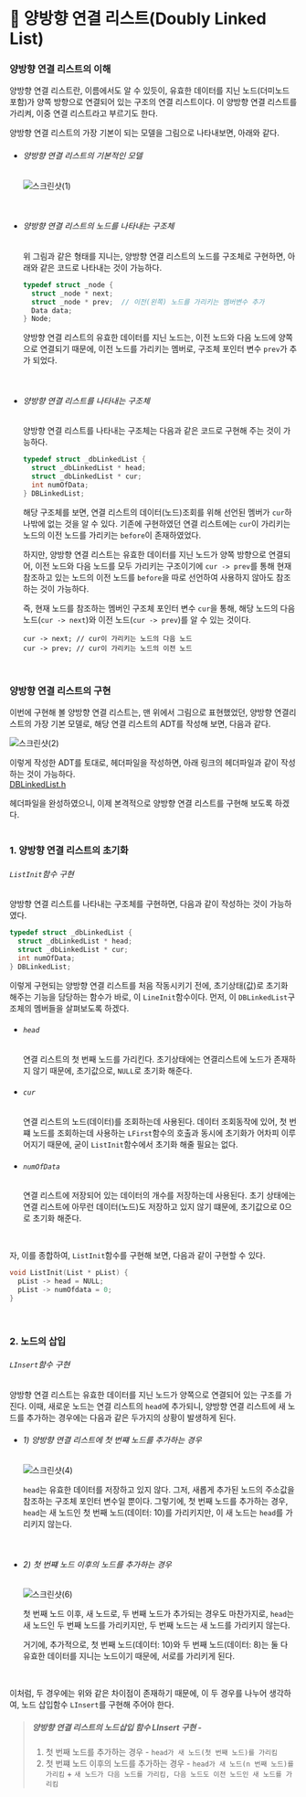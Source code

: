 # 🔗 양방향 연결 리스트(Doubly Linked List)
### 양방향 연결 리스트의 이해
양방향 연결 리스트란, 이름에서도 알 수 있듯이, 유효한 데이터를 지닌 노드(더미노드 포함)가 양쪽 방향으로 연결되어 있는 구조의 연결 리스트이다. 이 양방향 연결 리스트를 가리켜, 이중 연결 리스트라고 부르기도 한다.<br>

양방향 연결 리스트의 가장 기본이 되는 모델을 그림으로 나타내보면, 아래와 같다.<br>

- ###### 양방향 연결 리스트의 기본적인 모델
  ![스크린샷(1)](https://github.com/Yoonsik-2002/data-structure-study/assets/83572199/241f70f7-ceee-44a8-888f-30a54c569e1a)
<br>

- ###### 양방향 연결 리스트의 노드를 나타내는 구조체
  위 그림과 같은 형태를 지니는, 양방향 연결 리스트의 노드를 구조체로 구현하면, 아래와 같은 코드로 나타내는 것이 가능하다.<br>
  
  ```c
  typedef struct _node {
    struct _node * next;
    struct _node * prev;  // 이전(왼쪽) 노드를 가리키는 멤버변수 추가
    Data data;
  } Node;
  ```
  양방향 연결 리스트의 유효한 데이터를 지닌 노드는, 이전 노드와 다음 노드에 양쪽으로 연결되기 때문에, 이전 노드를 가리키는 멤버로, 구조체 포인터 변수 `prev`가 추가 되었다.<br>
<br>

- ###### 양방향 연결 리스트를 나타내는 구조체
  양방향 연결 리스트를 나타내는 구조체는 다음과 같은 코드로 구현해 주는 것이 가능하다.<br>

  ```c
  typedef struct _dbLinkedList {
    struct _dbLinkedList * head;
    struct _dbLinkedList * cur;
    int numOfData;
  } DBLinkedList;
  ```
  해당 구조체를 보면, 연결 리스트의 데이터(노드)조회를 위해 선언된 멤버가 `cur`하나밖에 없는 것을 알 수 있다. 기존에 구현하였던 연결 리스트에는 `cur`이 가리키는 노드의 이전 노드를 가리키는 `before`이 존재하였었다.<br>

  하지만, 양방향 연결 리스트는 유효한 데이터를 지닌 노드가 양쪽 방향으로 연결되어, 이전 노드와 다음 노드를 모두 가리키는 구조이기에 `cur -> prev`를 통해 현재 참조하고 있는 노드의 이전 노드를 `before`을 따로 선언하여 사용하지 않아도 참조하는 것이 가능하다.<br>

  즉, 현재 노드를 참조하는 멤버인 구조체 포인터 변수 `cur`을 통해, 해당 노드의 다음 노드(`cur -> next`)와 이전 노드(`cur -> prev`)를 알 수 있는 것이다.<br>
  
  `cur -> next; // cur이 가리키는 노드의 다음 노드`<br>
  `cur -> prev; // cur이 가리키는 노드의 이전 노드`<br>
<br>

### 양방향 연결 리스트의 구현
이번에 구현해 볼 양방향 연결 리스트는, 맨 위에서 그림으로 표현했었던, 양방향 연결리스트의 가장 기본 모델로, 해당 연결 리스트의 ADT를 작성해 보면, 다음과 같다.<br>

![스크린샷(2)](https://github.com/Yoonsik-2002/data-structure-study/assets/83572199/9717df44-3775-45d3-937d-6e6b1b00571e)<br>

이렇게 작성한 ADT를 토대로, 헤더파일을 작성하면, 아래 링크의 헤더파일과 같이 작성하는 것이 가능하다.<br>
[DBLinkedList.h](https://github.com/Yoonsik-2002/data-structure-study/blob/main/src/004_linked_list/05_doubly_linked_list/doubly_linked_list_program/DBLinkedList.h)<br>

헤더파일을 완성하였으니, 이제 본격적으로 양방향 연결 리스트를 구현해 보도록 하겠다.<br>
<br>

### 1. 양방향 연결 리스트의 초기화
###### `ListInit`함수 구현
양방향 연결 리스트를 나타내는 구조체를 구현하면, 다음과 같이 작성하는 것이 가능하였다.<br>

```c
typedef struct _dbLinkedList {
  struct _dbLinkedList * head;
  struct _dbLinkedList * cur;
  int numOfData;
} DBLinkedList;
```

이렇게 구현되는 양방향 연결 리스트를 처음 작동시키기 전에, 초기상태(값)로 초기화 해주는 기능을 담당하는 함수가 바로, 이 `LineInit`함수이다. 먼저, 이 `DBLinkedList`구조체의 멤버들을 살펴보도록 하겠다.<br>

- ###### `head`
  연결 리스트의 첫 번째 노드를 가리킨다. 초기상태에는 연결리스트에 노드가 존재하지 않기 때문에, 초기값으로, `NULL`로 초기화 해준다.<br>

- ###### `cur`
  연결 리스트의 노드(데이터)를 조회하는데 사용된다. 데이터 조회동작에 있어, 첫 번쨰 노드를 조회하는데 사용하는 `LFirst`함수의 호출과 동시에 초기화가 어차피 이루어지기 때문에, 굳이 `ListInit`함수에서 초기화 해줄 필요는 없다.<br>

- ###### `numOfData`
  연결 리스트에 저장되어 있는 데이터의 개수를 저장하는데 사용된다. 초기 상태에는 연결 리스트에 아무런 데이터(노드)도 저장하고 있지 않기 떄문에, 초기값으로 0으로 초기화 해준다.<br>
<br>

자, 이를 종합하여, `ListInit`함수를 구현해 보면, 다음과 같이 구현할 수 있다.<br>

```c
void ListInit(List * pList) {
  pList -> head = NULL;
  pList -> numOfdata = 0;
}
```
<br>

### 2. 노드의 삽입
###### `LInsert`함수 구현
양방향 연결 리스트는 유효한 데이터를 지닌 노드가 양쪽으로 연결되어 있는 구조를 가진다. 이때, 새로운 노드는 연결 리스트의 `head`에 추가되니, 양방향 연결 리스트에 새 노드를 추가하는 경우에는 다음과 같은 두가지의 상황이 발생하게 된다.<br>

- ###### 1) 양방향 연결 리스트에 첫 번쨰 노드를 추가하는 경우
  ![스크린샷(4)](https://github.com/Yoonsik-2002/data-structure-study/assets/83572199/afacf1fb-15c6-40aa-a4bb-94901bd829c0)<br>
  
  `head`는 유효한 데이터를 저장하고 있지 않다. 그저, 새롭게 추가된 노드의 주소값을 참조하는 구조체 포인터 변수일 뿐이다. 그렇기에, 첫 번째 노드를 추가하는 경우, `head`는 새 노드인 첫 번째 노드(데이터: 10)를 가리키지만, 이 새 노드는 `head`를 가리키지 않는다.<br>
<br>

- ###### 2) 첫 번쨰 노드 이후의 노드를 추가하는 경우
  ![스크린샷(6)](https://github.com/Yoonsik-2002/data-structure-study/assets/83572199/8a84fd47-2ee2-40d4-82c4-74e866e533cb)<br>

  첫 번째 노드 이후, 새 노드로, 두 번째 노드가 추가되는 경우도 마찬가지로, `head`는 새 노드인 두 번째 노드를 가리키지만, 두 번째 노드는 새 노드를 가리키지 않는다.<br>

  거기에, 추가적으로, 첫 번째 노드(데이터: 10)와 두 번째 노드(데이터: 8)는 둘 다 유효한 데이터를 지니는 노드이기 때문에, 서로를 가리키게 된다.<br>
<br>

이처럼, 두 경우에는 위와 같은 차이점이 존재하기 때문에, 이 두 경우를 나누어 생각하여, 노드 삽입함수 `LInsert`를 구현해 주어야 한다.<br>

> ##### 양방향 연결 리스트의 노드삽입 함수 LInsert 구현 -
> 1) 첫 번째 노드를 추가하는 경우 - `head가 새 노드(첫 번째 노드)를 가리킴`<br>
> 2) 첫 번쨰 노드 이후의 노드를 추가하는 경우 - `head가 새 노드(n 번째 노드)를 가리킴` + `새 노드가 다음 노드를 가리킴, 다음 노드도 이전 노드인 새 노드를 가리킴`
<br>










